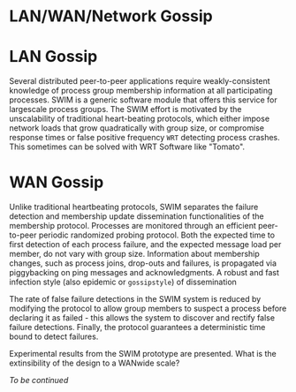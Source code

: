 # LAN/WAN/Network Gossip

# LAN Gossip

Several distributed peer-to-peer applications require weakly-consistent knowledge of process group membership information at all participating processes. SWIM is a
generic software module that offers this service for largescale process groups. The SWIM effort is motivated by the unscalability of traditional heart-beating protocols, which either impose network loads that grow quadratically with group size, or compromise response times or false positive frequency `WRT` detecting process crashes. This sometimes can be solved with WRT Software like "Tomato".

# WAN Gossip

Unlike traditional heartbeating protocols, SWIM separates the failure detection and membership update dissemination functionalities of the membership protocol. Processes are monitored through an efficient peer-to-peer periodic randomized probing protocol. Both the expected time to first detection of each process failure, and the expected message load per member, do not vary with group size. Information about membership changes, such as process joins, drop-outs and failures, is propagated via piggybacking on ping messages and acknowledgments. A robust and fast infection style (also epidemic or `gossipstyle`)
of dissemination

The rate of false failure detections in the SWIM system is reduced by modifying the protocol to allow group members to suspect a process before declaring it as failed - this allows the system to discover and rectify false failure detections. Finally, the protocol guarantees a deterministic time bound to detect failures.

Experimental results from the SWIM prototype are presented. What is the extinsibility of the design to a WANwide scale? 

_To be continued_
